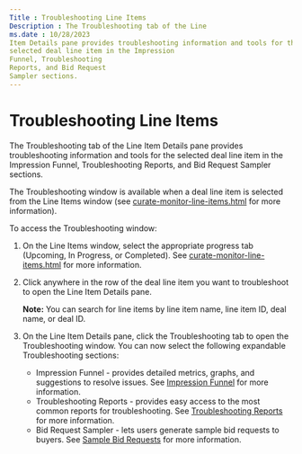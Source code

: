```yaml
---
Title : Troubleshooting Line Items
Description : The Troubleshooting tab of the Line
ms.date : 10/28/2023
Item Details pane provides troubleshooting information and tools for the
selected deal line item in the Impression
Funnel, Troubleshooting
Reports, and Bid Request
Sampler sections.
---
```



# Troubleshooting Line Items



The Troubleshooting tab of the Line
Item Details pane provides troubleshooting information and tools for the
selected deal line item in the Impression
Funnel, Troubleshooting
Reports, and Bid Request
Sampler sections.

The Troubleshooting window is
available when a deal line item is selected from the
Line Items window (see
<a href="curate-monitor-line-items.md"
class="xref">curate-monitor-line-items.html</a> for more information).

To access the Troubleshooting
window:

1.  On the Line Items window,
    select the appropriate progress tab
    (Upcoming,
    In Progress, or
    Completed). See
    <a href="curate-monitor-line-items.md"
    class="xref">curate-monitor-line-items.html</a> for more
    information.
2.  Click anywhere in the row of the deal line item you want to
    troubleshoot to open the Line Item Details pane.
    

    <b>Note:</b> You can search for line items
    by line item name, line item ID, deal name, or deal ID.

    
3.  On the Line Item Details pane,
    click the Troubleshooting tab to
    open the Troubleshooting
    window. You can now select the following expandable
    Troubleshooting sections:
    - Impression Funnel - provides
      detailed metrics, graphs, and suggestions to resolve issues. See
      <a href="curate-impression-funnel.md" class="xref">Impression
      Funnel</a> for more information.
    - Troubleshooting Reports -
      provides easy access to the most common reports for
      troubleshooting. See <a href="curate-troubleshooting-reports.md"
      class="xref">Troubleshooting Reports</a> for more information.
    - Bid Request Sampler - lets
      users generate sample bid requests to buyers. See
      <a href="curate-sample-bid-requests.md" class="xref">Sample Bid
      Requests</a> for more information.




